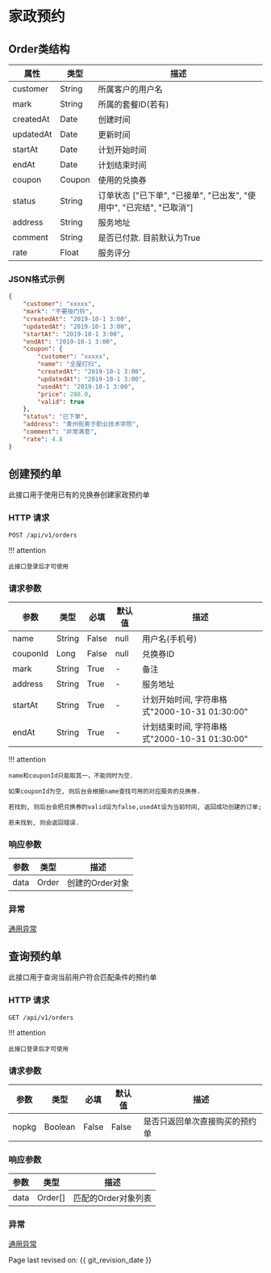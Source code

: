 # 家政预约

## Order类结构

| 属性      | 类型   | 描述                                                         |
| --------- | ------ | ------------------------------------------------------------ |
| customer  | String | 所属客户的用户名                                             |
| mark      | String | 所属的套餐ID(若有)                                           |
| createdAt | Date   | 创建时间                                                     |
| updatedAt | Date   | 更新时间                                                     |
| startAt   | Date   | 计划开始时间                                                 |
| endAt     | Date   | 计划结束时间                                                 |
| coupon    | Coupon | 使用的兑换券                                                 |
| status    | String | 订单状态 ["已下单", "已接单", "已出发", "使用中", "已完结", "已取消"] |
| address   | String | 服务地址                                                     |
| comment   | String | 是否已付款. 目前默认为True                                   |
| rate      | Float  | 服务评分                                                     |

### JSON格式示例

```json
{
    "customer": "xxxxx",
    "mark": "不要按门铃",
    "createdAt": "2019-10-1 3:00",
    "updatedAt": "2019-10-1 3:00",
    "startAt": "2019-10-1 3:00",
    "endAt": "2019-10-1 3:00",
    "coupon": {
        "customer": "xxxxx",
        "name": "全屋打扫",
        "createdAt": "2019-10-1 3:00",
        "updatedAt": "2019-10-1 3:00",
        "usedAt": "2019-10-1 3:00",
        "price": 288.0,
        "valid": true
    },
    "status": "已下单",
    "address": "青州街男子职业技术学院",
    "comment": "非常满意",
    "rate": 4.8
}
```

## 创建预约单

此接口用于使用已有的兑换券创建家政预约单

### HTTP 请求

`POST /api/v1/orders`

!!! attention

    此接口登录后才可使用

### 请求参数

| 参数     | 类型   | 必填  | 默认值 | 描述                                          |
| -------- | ------ | ----- | ------ | --------------------------------------------- |
| name     | String | False | null   | 用户名(手机号)                                |
| couponId | Long   | False | null   | 兑换券ID                                      |
| mark     | String | True  | -      | 备注                                          |
| address  | String | True  | -      | 服务地址                                      |
| startAt  | String | True  | -      | 计划开始时间, 字符串格式"2000-10-31 01:30:00" |
| endAt    | String | True  | -      | 计划结束时间, 字符串格式"2000-10-31 01:30:00" |

!!! attention

    name和couponId只能取其一，不能同时为空.
    
    如果couponId为空, 则后台会根据name查找可用的对应服务的兑换券.
    
    若找到, 则后台会把兑换券的valid设为false,usedAt设为当前时间, 返回成功创建的订单;
    
    若未找到, 则会返回错误.

### 响应参数

| 参数 | 类型   | 描述  |
| --------- | ------ | -------------- |
| data | Order | 创建的Order对象 |

### 异常

[通用异常](generals.md)

## 查询预约单

此接口用于查询当前用户符合匹配条件的预约单

### HTTP 请求

`GET /api/v1/orders`

!!! attention

    此接口登录后才可使用

### 请求参数

| 参数 | 类型   | 必填 | 默认值 | 描述    |
| --------- | ------ | -------- | ------- | -------------- |
| nopkg | Boolean | False | False  | 是否只返回单次直接购买的预约单 |

### 响应参数

| 参数 | 类型   | 描述    |
| --------- | ------ | -------------- |
| data | Order[] | 匹配的Order对象列表 |

### 异常

[通用异常](generals.md)

Page last revised on: {{ git_revision_date }}
